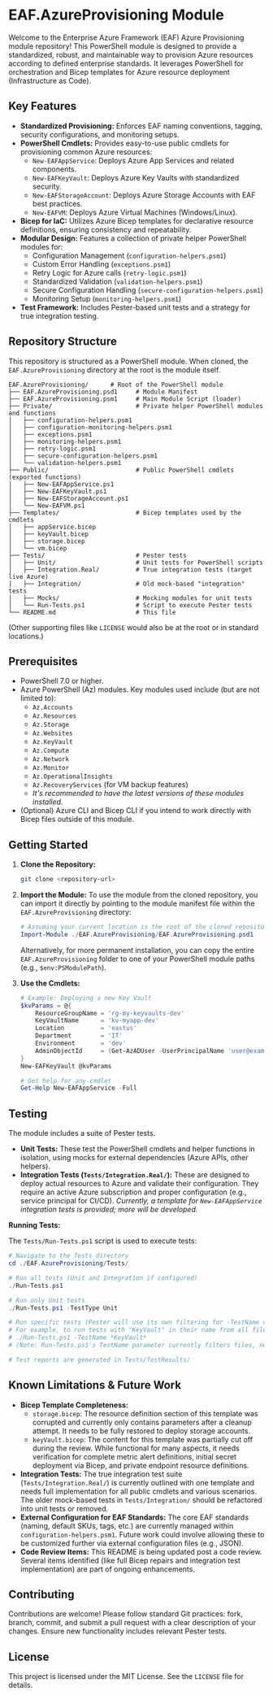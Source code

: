 # EAF.AzureProvisioning Module

Welcome to the Enterprise Azure Framework (EAF) Azure Provisioning module repository! This PowerShell module is designed to provide a standardized, robust, and maintainable way to provision Azure resources according to defined enterprise standards. It leverages PowerShell for orchestration and Bicep templates for Azure resource deployment (Infrastructure as Code).

## Key Features

*   **Standardized Provisioning:** Enforces EAF naming conventions, tagging, security configurations, and monitoring setups.
*   **PowerShell Cmdlets:** Provides easy-to-use public cmdlets for provisioning common Azure resources:
    *   `New-EAFAppService`: Deploys Azure App Services and related components.
    *   `New-EAFKeyVault`: Deploys Azure Key Vaults with standardized security.
    *   `New-EAFStorageAccount`: Deploys Azure Storage Accounts with EAF best practices.
    *   `New-EAFVM`: Deploys Azure Virtual Machines (Windows/Linux).
*   **Bicep for IaC:** Utilizes Azure Bicep templates for declarative resource definitions, ensuring consistency and repeatability.
*   **Modular Design:** Features a collection of private helper PowerShell modules for:
    *   Configuration Management (`configuration-helpers.psm1`)
    *   Custom Error Handling (`exceptions.psm1`)
    *   Retry Logic for Azure calls (`retry-logic.psm1`)
    *   Standardized Validation (`validation-helpers.psm1`)
    *   Secure Configuration Handling (`secure-configuration-helpers.psm1`)
    *   Monitoring Setup (`monitoring-helpers.psm1`)
*   **Test Framework:** Includes Pester-based unit tests and a strategy for true integration testing.

## Repository Structure

This repository is structured as a PowerShell module. When cloned, the `EAF.AzureProvisioning` directory at the root is the module itself.

```
EAF.AzureProvisioning/      # Root of the PowerShell module
├── EAF.AzureProvisioning.psd1     # Module Manifest
├── EAF.AzureProvisioning.psm1     # Main Module Script (loader)
├── Private/                       # Private helper PowerShell modules and functions
│   ├── configuration-helpers.psm1
│   ├── configuration-monitoring-helpers.psm1
│   ├── exceptions.psm1
│   ├── monitoring-helpers.psm1
│   ├── retry-logic.psm1
│   ├── secure-configuration-helpers.psm1
│   └── validation-helpers.psm1
├── Public/                        # Public PowerShell cmdlets (exported functions)
│   ├── New-EAFAppService.ps1
│   ├── New-EAFKeyVault.ps1
│   ├── New-EAFStorageAccount.ps1
│   └── New-EAFVM.ps1
├── Templates/                     # Bicep templates used by the cmdlets
│   ├── appService.bicep
│   ├── keyVault.bicep
│   ├── storage.bicep
│   └── vm.bicep
├── Tests/                         # Pester tests
│   ├── Unit/                      # Unit tests for PowerShell scripts
│   ├── Integration.Real/          # True integration tests (target live Azure)
│   ├── Integration/               # Old mock-based "integration" tests
│   ├── Mocks/                     # Mocking modules for unit tests
│   └── Run-Tests.ps1              # Script to execute Pester tests
└── README.md                      # This file
```
(Other supporting files like `LICENSE` would also be at the root or in standard locations.)

## Prerequisites

*   PowerShell 7.0 or higher.
*   Azure PowerShell (Az) modules. Key modules used include (but are not limited to):
    *   `Az.Accounts`
    *   `Az.Resources`
    *   `Az.Storage`
    *   `Az.Websites`
    *   `Az.KeyVault`
    *   `Az.Compute`
    *   `Az.Network`
    *   `Az.Monitor`
    *   `Az.OperationalInsights`
    *   `Az.RecoveryServices` (for VM backup features)
    *   *It's recommended to have the latest versions of these modules installed.*
*   (Optional) Azure CLI and Bicep CLI if you intend to work directly with Bicep files outside of this module.

## Getting Started

1.  **Clone the Repository:**
    ```bash
    git clone <repository-url>
    ```
2.  **Import the Module:**
    To use the module from the cloned repository, you can import it directly by pointing to the module manifest file within the `EAF.AzureProvisioning` directory:
    ```powershell
    # Assuming your current location is the root of the cloned repository:
    Import-Module ./EAF.AzureProvisioning/EAF.AzureProvisioning.psd1
    ```
    Alternatively, for more permanent installation, you can copy the entire `EAF.AzureProvisioning` folder to one of your PowerShell module paths (e.g., `$env:PSModulePath`).

3.  **Use the Cmdlets:**
    ```powershell
    # Example: Deploying a new Key Vault
    $kvParams = @{
        ResourceGroupName = 'rg-my-keyvaults-dev'
        KeyVaultName      = 'kv-myapp-dev'
        Location          = 'eastus'
        Department        = 'IT'
        Environment       = 'dev'
        AdminObjectId     = (Get-AzADUser -UserPrincipalName 'user@example.com').Id # Or other principal ID
    }
    New-EAFKeyVault @kvParams

    # Get help for any cmdlet
    Get-Help New-EAFAppService -Full
    ```

## Testing

The module includes a suite of Pester tests.

*   **Unit Tests:** These test the PowerShell cmdlets and helper functions in isolation, using mocks for external dependencies (Azure APIs, other helpers).
*   **Integration Tests (`Tests/Integration.Real/`):** These are designed to deploy actual resources to Azure and validate their configuration. They require an active Azure subscription and proper configuration (e.g., service principal for CI/CD). *Currently, a template for `New-EAFAppService` integration tests is provided; more will be developed.*

**Running Tests:**

The `Tests/Run-Tests.ps1` script is used to execute tests:

```powershell
# Navigate to the Tests directory
cd ./EAF.AzureProvisioning/Tests/

# Run all tests (Unit and Integration if configured)
./Run-Tests.ps1

# Run only Unit tests
./Run-Tests.ps1 -TestType Unit

# Run specific tests (Pester will use its own filtering for -TestName on Describe/It blocks)
# For example, to run tests with "KeyVault" in their name from all files:
# ./Run-Tests.ps1 -TestName *KeyVault* 
# (Note: Run-Tests.ps1's TestName parameter currently filters files, not Pester test names directly)

# Test reports are generated in Tests/TestResults/
```

## Known Limitations & Future Work

*   **Bicep Template Completeness:**
    *   `storage.bicep`: The resource definition section of this template was corrupted and currently only contains parameters after a cleanup attempt. It needs to be fully restored to deploy storage accounts.
    *   `keyVault.bicep`: The content for this template was partially cut off during the review. While functional for many aspects, it needs verification for complete metric alert definitions, initial secret deployment via Bicep, and private endpoint resource definitions.
*   **Integration Tests:** The true integration test suite (`Tests/Integration.Real/`) is currently outlined with one template and needs full implementation for all public cmdlets and various scenarios. The older mock-based tests in `Tests/Integration/` should be refactored into unit tests or removed.
*   **External Configuration for EAF Standards:** The core EAF standards (naming, default SKUs, tags, etc.) are currently managed within `configuration-helpers.psm1`. Future work could involve allowing these to be customized further via external configuration files (e.g., JSON).
*   **Code Review Items:** This README is being updated post a code review. Several items identified (like full Bicep repairs and integration test implementation) are part of ongoing enhancements.

## Contributing

Contributions are welcome! Please follow standard Git practices: fork, branch, commit, and submit a pull request with a clear description of your changes. Ensure new functionality includes relevant Pester tests.

## License

This project is licensed under the MIT License. See the `LICENSE` file for details.
